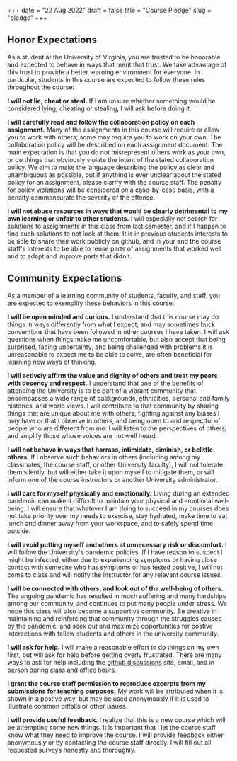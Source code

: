 +++
date = "22 Aug 2022"
draft = false
title = "Course Pledge"
slug = "pledge"
+++

## Honor Expectations

As a student at the University of Virginia, you are trusted to be
honorable and expected to behave in ways that merit that trust. We
take advantage of this trust to provide a better learning environment
for everyone. In particular, students in this course are expected to
follow these rules throughout the course:

**I will not lie, cheat or steal.** If I am unsure whether something
  would be considered lying, cheating or stealing, I will ask before
  doing it.

**I will carefully read and follow the collaboration policy on each
  assignment.** Many of the assignments in this course will require or
  allow you to work with others; some may require you to work on your
  own.  The collaboration policy will be described on each assignment
  document. The main expectation is that you do not misrepresent
  others work as your own, or do things that obviously violate the
  intent of the stated collaboration policy. We aim to make the
  language describing the policy as clear and unambiguous as possible,
  but if anything is ever unclear about the stated policy for an
  assignment, please clarify with the course staff. The penalty for
  policy violations will be considered on a case-by-case basis, with a
  penalty commensurate the severity of the offense.

**I will not abuse resources in ways that would be clearly detrimental to my own learning or unfair to other students.** I will especially not search for solutions to assignments in this class from last semester, and if I happen to find such
  solutions to not look at them. It is in previous students interests
  to be able to share their work publicly on github, and in your and
  the course staff's interests to be able to reuse parts of
  assignments that worked well and to adapt and improve parts that
  didn't.


## Community Expectations

As a member of a learning community of students, faculty, and staff,
you are expected to exemplify these behaviors in this course:

**I will be open minded and curious.** I understand that this course
  may do things in ways differently from what I expect, and may
  sometimes buck conventions that have been followed in other courses
  I have taken. I will ask questions when things make me
  uncomfortable, but also accept that being surprised, facing
  uncertainty, and being challenged with problems it is unreasonable
  to expect me to be able to solve, are often beneficial for learning
  new ways of thinking.

**I will actively affirm the value and dignity of others and treat my
  peers with decency and respect.** I understand that one of the
  benefits of attending the University is to be part of a vibrant
  community that encompasses a wide range of backgrounds, ethnicities,
  personal and family histories, and world views. I will contribute to
  that community by sharing things that are unique about me with
  others, fighting against any biases I may have or that I observe in
  others, and being open to and respectful of people who are different
  from me. I will listen to the perspectives of others, and amplify
  those whose voices are not well heard.

**I will not behave in ways that harrass, intimidate, diminish, or
  belittle others.** If I observe such behaviors in others (including
  among my classmates, the course staff, or other University faculty),
  I will not tolerate them silently, but will either take it upon
  myself to mitigate them, or will inform one of the course
  instructors or another University administrator.

**I will care for myself physically and emotionally.** Living during
  an extended pandemic can make it difficult to maintain your physical
  and emotional well-being. I will ensure that whatever I am doing to
  succeed in my courses does not take priority over my needs to
  exercise, stay hydrated, make time to eat lunch and dinner away from
  your workspace, and to safely spend time outside.

**I will avoid putting myself and others at unnecessary risk or
  discomfort.** I will follow the University's pandemic policies. If I
  have reason to suspect I might be infected, either due to
  experiencing symptoms or having close contact with someone who has
  symptoms or has tested positive, I will not come to class and will
  notify the instructor for any relevant course issues.

**I will be connected with others, and look out of the well-being of
others.** The ongoing pandemic has resulted in much suffering and many
hardships among our community, and continues to put many people under
stress.  We hope this class will also become a supportive
community. Be creative in maintaining and reinforcing that community
through the struggles caused by the pandemic, and seek out and
maximize opportunities for postive interactions with fellow students
and others in the university community.

**I will ask for help.** I will make a reasonable effort to do things
on my own first, but will ask for help before getting overly
frustrated. There are many ways to ask for help including the [github
discussions](https://github.com/computingbiology/fall2022/discussions)
site, email, and in person during class and office hours.


**I grant the course staff permission to reproduce excerpts from my
  submissions for teaching purposes.** My work will be attributed when
  it is shown in a postive way, but may be used anonymously if it is
  used to illustrate common pitfalls or other issues.

**I will provide useful feedback.** I realize that this is a new
  course which will be attempting some new things. It is important
  that I let the course staff know what they need to improve the
  course. I will provide feedback either anonymously or by contacting
  the course staff directly. I will fill out all requested surveys
  honestly and thoroughly.

